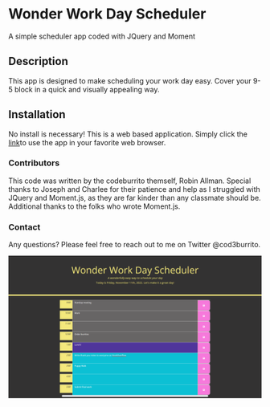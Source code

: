 # Wonder Work Day Scheduler
A simple scheduler app coded with JQuery and Moment

## Description 
This app is designed to make scheduling your work day easy. Cover your 9-5 block in a quick and visually appealing way. 

## Installation
No install is necessary! This is a web based application. Simply click the [link](https://cod3burrito.github.io/wonderWorkDayScheduler/)to use the app in your favorite web browser.

### Contributors
This code was written by the codeburrito themself, Robin Allman. Special thanks to Joseph and Charlee for their patience and help as I struggled with JQuery and Moment.js, as they are far kinder than any classmate should be. Additional thanks to the folks who wrote Moment.js. 

### Contact
Any questions? Please feel free to reach out to me on Twitter @cod3burrito.

![Wonder Work Day](./assets/images/Capture.PNG)
